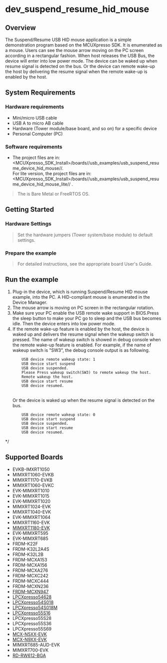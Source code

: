 # dev_suspend_resume_hid_mouse




## Overview

The Suspend/Resume USB HID mouse application is a simple demonstration program based on the MCUXpresso SDK.
It is enumerated as a mouse. Users can see the mouse arrow moving on the PC screen according in a rectangular fashion.
When host releases the USB Bus, the device will enter into low power mode. The device can be waked up when resume signal is detected on the bus.
Or the device can remote wake-up the host by delivering the resume signal when the remote wake-up is enabled by the host.

## System Requirements

### Hardware requirements

- Mini/micro USB cable
- USB A to micro AB cable
- Hardware (Tower module/base board, and so on) for a specific device
- Personal Computer (PC)


### Software requirements

- The project files are in:
<br> <MCUXpresso_SDK_Install>/boards/<board>/usb_examples/usb_suspend_resume_device_hid_mouse/<rtos>/<toolchain>.
<br> For lite version, the project files are in:
<br> <MCUXpresso_SDK_Install>/boards/<board>/usb_examples/usb_suspend_resume_device_hid_mouse_lite/<rtos>/
<toolchain>.
> The <rtos> is Bare Metal or FreeRTOS OS.


## Getting Started

### Hardware Settings

> Set the hardware jumpers (Tower system/base module) to default settings.


### Prepare the example

> For detailed instructions, see the appropriate board User's Guide.

## Run the example

1.  Plug-in the device, which is running Suspend/Resume HID mouse example, into the PC. A HID-compliant mouse is enumerated in the Device Manager.
2.  The mouse arrow is moving on PC screen in the rectangular rotation.
3.  Make sure your PC enable the USB remote wake support in BIOS.Press the sleep button to make your PC go to sleep and the USB bus becomes idle. Then the device enters into low power mode.
4.  If the remote wake-up feature is enabled by the host, the device is waked up and delivers the resume signal when the wakeup switch is pressed.
    The name of wakeup switch is showed in debug console when the remote wake-up feature is enabled.
    For example, if the name of wakeup switch is "SW3", the debug console output is as following. 
    ```
        USB device remote wakeup state: 1
        USB device start suspend
        USB device suspended.
        Please Press wakeup switch(SW3) to remote wakeup the host.
        Remote wakeup the host.
        USB device start resume
        USB device resumed.
    ```
    <br> Or the device is waked up when the resume signal is detected on the bus.
    ```
        USB device remote wakeup state: 0
        USB device start suspend
        USB device suspended.
        USB device start resume
        USB device resumed.
    ```



*/

## Supported Boards
- EVKB-IMXRT1050
- MIMXRT1060-EVKB
- MIMXRT1170-EVKB
- MIMXRT1060-EVKC
- EVK-MIMXRT1010
- EVK-MIMXRT1015
- EVK-MIMXRT1020
- MIMXRT1024-EVK
- MIMXRT1040-EVK
- EVK-MIMXRT1064
- MIMXRT1160-EVK
- [MIMXRT1180-EVK](../../_boards/evkmimxrt1180/usb_examples/usb_suspend_resume_device_hid_mouse/example_board_readme.md)
- EVK-MIMXRT595
- EVK-MIMXRT685
- FRDM-K22F
- FRDM-K32L2A4S
- FRDM-K32L2B
- FRDM-MCXA153
- FRDM-MCXA156
- FRDM-MCXA276
- FRDM-MCXC242
- FRDM-MCXC444
- FRDM-MCXN236
- [FRDM-MCXN947](../../_boards/frdmmcxn947/usb_examples/usb_suspend_resume_device_hid_mouse/example_board_readme.md)
- [LPCXpresso54628](../../_boards/lpcxpresso54628/usb_examples/usb_suspend_resume_device_hid_mouse/example_board_readme.md)
- [LPCXpresso54S018](../../_boards/lpcxpresso54s018/usb_examples/usb_suspend_resume_device_hid_mouse/example_board_readme.md)
- [LPCXpresso54S018M](../../_boards/lpcxpresso54s018m/usb_examples/usb_suspend_resume_device_hid_mouse/example_board_readme.md)
- [LPCXpresso55S16](../../_boards/lpcxpresso55s16/usb_examples/usb_suspend_resume_device_hid_mouse/example_board_readme.md)
- LPCXpresso55S28
- LPCXpresso55S36
- LPCXpresso55S69
- [MCX-N5XX-EVK](../../_boards/mcxn5xxevk/usb_examples/usb_suspend_resume_device_hid_mouse/example_board_readme.md)
- [MCX-N9XX-EVK](../../_boards/mcxn9xxevk/usb_examples/usb_suspend_resume_device_hid_mouse/example_board_readme.md)
- MIMXRT685-AUD-EVK
- MIMXRT700-EVK
- [RD-RW612-BGA](../../_boards/rdrw612bga/usb_examples/usb_suspend_resume_device_hid_mouse/example_board_readme.md)
